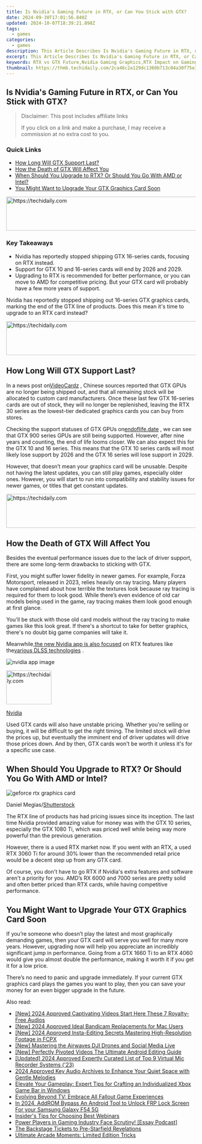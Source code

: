```yaml
---
title: Is Nvidia's Gaming Future in RTX, or Can You Stick with GTX?
date: 2024-09-30T17:01:56.840Z
updated: 2024-10-07T18:39:21.898Z
tags:
  - games
categories:
  - games
description: This Article Describes Is Nvidia's Gaming Future in RTX, or Can You Stick with GTX?
excerpt: This Article Describes Is Nvidia's Gaming Future in RTX, or Can You Stick with GTX?
keywords: RTX vs GTX Future,Nvidia Gaming Graphics,RTX Impact on Gaming,GTX Versus RTX Comparison,Choosing GPU for Games,Nvidia's Next-Gen Graphics,Is RTX Better Than GTX?
thumbnail: https://thmb.techidaily.com/2ca46c2a129dc1360b713c04a30f75e3e36c2cb0f971400d44a0a7430d69515d.jpg
---
```


## Is Nvidia's Gaming Future in RTX, or Can You Stick with GTX?

>  Disclaimer: This post includes affiliate links
>
>  If you click on a link and make a purchase, I may receive a commission at no extra cost to you.
>

### Quick Links

* [How Long Will GTX Support Last?](#how-long-will-gtx-support-last)
* [How the Death of GTX Will Affect You](#how-the-death-of-gtx-will-affect-you)
* [When Should You Upgrade to RTX? Or Should You Go With AMD or Intel?](#when-should-you-upgrade-to-rtx-or-should-you-go-with-amd-or-intel)
* [You Might Want to Upgrade Your GTX Graphics Card Soon](#you-might-want-to-upgrade-your-gtx-graphics-card-soon)

<!-- affiliate ads begin -->
<a href="https://appsumo.8odi.net/c/5597632/2094419/7443" target="_top" id="2094419">
  <img src="//a.impactradius-go.com/display-ad/7443-2094419" border="0" alt="https://techidaily.com" width="728" height="90"/>
</a>
<img height="0" width="0" src="https://appsumo.8odi.net/i/5597632/2094419/7443" style="position:absolute;visibility:hidden;" border="0" />
<!-- affiliate ads end -->

### Key Takeaways

* Nvidia has reportedly stopped shipping GTX 16-series cards, focusing on RTX instead.
* Support for GTX 10 and 16-series cards will end by 2026 and 2029.
* Upgrading to RTX is recommended for better performance, or you can move to AMD for competitive pricing. But your GTX card will probably have a few more years of support.

 Nvidia has reportedly stopped shipping out 16-series GTX graphics cards, marking the end of the GTX line of products. Does this mean it's time to upgrade to an RTX card instead?

<!-- affiliate ads begin -->
<a href="https://appsumo.8odi.net/c/5597632/2129741/7443" target="_top" id="2129741">
  <img src="//a.impactradius-go.com/display-ad/7443-2129741" border="0" alt="https://techidaily.com" width="728" height="90"/>
</a>
<img height="0" width="0" src="https://appsumo.8odi.net/i/5597632/2129741/7443" style="position:absolute;visibility:hidden;" border="0" />
<!-- affiliate ads end -->

## How Long Will GTX Support Last?

 In a news post on[VideoCardz](https://videocardz.com/newz/nvidia-discontinues-geforce-gtx-16-gpus-the-end-of-gtx-series) , Chinese sources reported that GTX GPUs are no longer being shipped out, and that all remaining stock will be allocated to custom card manufacturers. Once these last few GTX 16-series cards are out of stock, they will no longer be replenished, leaving the RTX 30 series as the lowest-tier dedicated graphics cards you can buy from stores.

 Checking the support statuses of GTX GPUs on[endoflife.date](https://endoflife.date/nvidia-gpu) , we can see that GTX 900 series GPUs are still being supported. However, after nine years and counting, the end of life looms closer. We can also expect this for the GTX 10 and 16 series. This means that the GTX 10 series cards will most likely lose support by 2026 and the GTX 16 series will lose support in 2029.

 However, that doesn’t mean your graphics card will be unusable. Despite not having the latest updates, you can still play games, especially older ones. However, you will start to run into compatibility and stability issues for newer games, or titles that get constant updates.

<!-- affiliate ads begin -->
<a href="https://appsumo.8odi.net/c/5597632/2151882/7443" target="_top" id="2151882">
  <img src="//a.impactradius-go.com/display-ad/7443-2151882" border="0" alt="https://techidaily.com" width="600" height="90"/>
</a>
<img height="0" width="0" src="https://appsumo.8odi.net/i/5597632/2151882/7443" style="position:absolute;visibility:hidden;" border="0" />
<!-- affiliate ads end -->

## How the Death of GTX Will Affect You

 Besides the eventual performance issues due to the lack of driver support, there are some long-term drawbacks to sticking with GTX.

 First, you might suffer lower fidelity in newer games. For example, Forza Motorsport, released in 2023, relies heavily on ray tracing. Many players have complained about how terrible the textures look because ray tracing is required for them to look good. While there’s even evidence of old car models being used in the game, ray tracing makes them look good enough at first glance.

 You'll be stuck with those old card models without the ray tracing to make games like this look great. If there's a shortcut to take for better graphics, there's no doubt big game companies will take it.

 Meanwhile,[the new Nvidia app is also focused](https://www.makeuseof.com/what-is-nvidia-app-improve-gaming-experience/) on RTX features like the[various DLSS technologies](https://www.makeuseof.com/what-is-nvidia-ai-powered-dlss-3-5/) .

![nvidia app image](https://static1.makeuseofimages.com/wordpress/wp-content/uploads/2024/02/nvidia-app-image.jpg)

<!-- affiliate ads begin -->
<a href="https://aligracehair.sjv.io/c/5597632/2135349/19272" target="_top" id="2135349">
  <img src="//a.impactradius-go.com/display-ad/19272-2135349" border="0" alt="https://techidaily.com" width="120" height="90"/>
</a>
<img height="0" width="0" src="https://aligracehair.sjv.io/i/5597632/2135349/19272" style="position:absolute;visibility:hidden;" border="0" />
<!-- affiliate ads end -->

[Nvidia](https://blogs.nvidia.com/blog/studio-driver-app-rtx-ai-adobe-premiere-pro/)

 Used GTX cards will also have unstable pricing. Whether you're selling or buying, it will be difficult to get the right timing. The limited stock will drive the prices up, but eventually the imminent end of driver updates will drive those prices down. And by then, GTX cards won't be worth it unless it's for a specific use case.

## When Should You Upgrade to RTX? Or Should You Go With AMD or Intel?

![geforce rtx graphics card](https://static1.makeuseofimages.com/wordpress/wp-content/uploads/2024/04/untitled-design.jpg)

 Daniel Megias/[Shutterstock](https://www.shutterstock.com/image-photo/granada-spain-december-18-2021-pny-2093075371)

 The RTX line of products has had pricing issues since its inception. The last time Nvidia provided amazing value for money was with the GTX 10 series, especially the GTX 1080 Ti, which was priced well while being way more powerful than the previous generation.

 However, there is a used RTX market now. If you went with an RTX, a used RTX 3060 Ti for around 30% lower than the recommended retail price would be a decent step up from any GTX card.

 Of course, you don't have to go RTX if Nvidia's extra features and software aren't a priority for you. AMD’s RX 6000 and 7000 series are pretty solid and often better priced than RTX cards, while having competitive performance.

## You Might Want to Upgrade Your GTX Graphics Card Soon

 If you’re someone who doesn’t play the latest and most graphically demanding games, then your GTX card will serve you well for many more years. However, upgrading now will help you appreciate an incredibly significant jump in performance. Going from a GTX 1660 Ti to an RTX 4060 would give you almost double the performance, making it worth it if you get it for a low price.

 There’s no need to panic and upgrade immediately. If your current GTX graphics card plays the games you want to play, then you can save your money for an even bigger upgrade in the future.

<ins class="adsbygoogle"
     style="display:block"
     data-ad-format="autorelaxed"
     data-ad-client="ca-pub-7571918770474297"
     data-ad-slot="1223367746"></ins>

<ins class="adsbygoogle"
     style="display:block"
     data-ad-client="ca-pub-7571918770474297"
     data-ad-slot="8358498916"
     data-ad-format="auto"
     data-full-width-responsive="true"></ins>

<span class="atpl-alsoreadstyle">Also read:</span>
<div><ul>
<li><a href="https://youtube-zero.techidaily.com/024-approved-captivating-videos-start-here-these-7-royalty-free-audios/"><u>[New] 2024 Approved Captivating Videos Start Here These 7 Royalty-Free Audios</u></a></li>
<li><a href="https://on-screen-recording.techidaily.com/new-2024-approved-ideal-bandicam-replacements-for-mac-users/"><u>[New] 2024 Approved Ideal Bandicam Replacements for Mac Users</u></a></li>
<li><a href="https://instagram-video-recordings.techidaily.com/new-2024-approved-insta-editing-secrets-mastering-high-resolution-footage-in-fcpx/"><u>[New] 2024 Approved Insta-Editing Secrets Mastering High-Resolution Footage in FCPX</u></a></li>
<li><a href="https://facebook-video-content.techidaily.com/new-mastering-the-airwaves-dji-drones-and-social-media-live/"><u>[New] Mastering the Airwaves DJI Drones and Social Media Live</u></a></li>
<li><a href="https://extra-skills.techidaily.com/new-perfectly-pivoted-videos-the-ultimate-android-editing-guide/"><u>[New] Perfectly Pivoted Videos The Ultimate Android Editing Guide</u></a></li>
<li><a href="https://screen-video-capture.techidaily.com/updated-2024-approved-expertly-curated-list-of-top-9-virtual-mic-recorder-systems-23/"><u>[Updated] 2024 Approved Expertly Curated List of Top 9 Virtual Mic Recorder Systems ('23)</u></a></li>
<li><a href="https://audio-shaping.techidaily.com/2024-approved-key-audio-archives-to-enhance-your-quiet-space-with-gentle-melodies/"><u>2024 Approved Key Audio Archives to Enhance Your Quiet Space with Gentle Melodies</u></a></li>
<li><a href="https://games-able.techidaily.com/elevate-your-gameplay-expert-tips-for-crafting-an-individualized-xbox-game-bar-in-windows/"><u>Elevate Your Gameplay: Expert Tips for Crafting an Individualized Xbox Game Bar in Windows</u></a></li>
<li><a href="https://games-able.techidaily.com/evolving-beyond-tv-embrace-all-fallout-game-experiences/"><u>Evolving Beyond TV: Embrace All Fallout Game Experiences</u></a></li>
<li><a href="https://android-frp.techidaily.com/in-2024-addrom-bypass-an-android-tool-to-unlock-frp-lock-screen-for-your-samsung-galaxy-f54-5g-by-drfone-android/"><u>In 2024, AddROM Bypass An Android Tool to Unlock FRP Lock Screen For your Samsung Galaxy F54 5G</u></a></li>
<li><a href="https://screen-mirroring-recording.techidaily.com/insiders-tips-for-choosing-best-webinars/"><u>Insider's Tips for Choosing Best Webinars</u></a></li>
<li><a href="https://games-able.techidaily.com/power-players-in-gaming-industry-face-scrutiny-essay-podcast/"><u>Power Players in Gaming Industry Face Scrutiny! [Essay Podcast]</u></a></li>
<li><a href="https://games-able.techidaily.com/the-backstage-tickets-to-pre-starfield-revelations/"><u>The Backstage Tickets to Pre-Starfield Revelations</u></a></li>
<li><a href="https://games-able.techidaily.com/ultimate-arcade-moments-limited-edition-tricks/"><u>Ultimate Arcade Moments: Limited Edition Tricks</u></a></li>
</ul></div>

